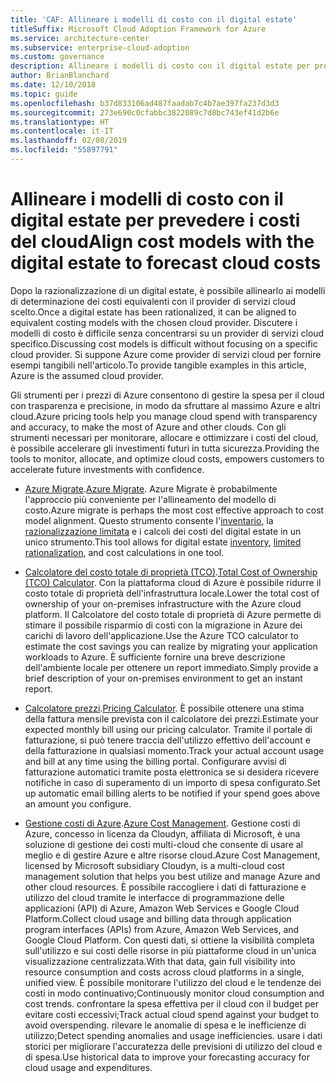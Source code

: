 ```yaml
---
title: 'CAF: Allineare i modelli di costo con il digital estate'
titleSuffix: Microsoft Cloud Adoption Framework for Azure
ms.service: architecture-center
ms.subservice: enterprise-cloud-adoption
ms.custom: governance
description: Allineare i modelli di costo con il digital estate per prevedere i costi del cloud.
author: BrianBlanchard
ms.date: 12/10/2018
ms.topic: guide
ms.openlocfilehash: b37d833106ad487faadab7c4b7ae397fa237d3d3
ms.sourcegitcommit: 273e690c0cfabbc3822089c7d8bc743ef41d2b6e
ms.translationtype: HT
ms.contentlocale: it-IT
ms.lasthandoff: 02/08/2019
ms.locfileid: "55897791"
---
```

# <a name="align-cost-models-with-the-digital-estate-to-forecast-cloud-costs"></a><span data-ttu-id="8f3be-103">Allineare i modelli di costo con il digital estate per prevedere i costi del cloud</span><span class="sxs-lookup"><span data-stu-id="8f3be-103">Align cost models with the digital estate to forecast cloud costs</span></span>

<span data-ttu-id="8f3be-104">Dopo la razionalizzazione di un digital estate, è possibile allinearlo ai modelli di determinazione dei costi equivalenti con il provider di servizi cloud scelto.</span><span class="sxs-lookup"><span data-stu-id="8f3be-104">Once a digital estate has been rationalized, it can be aligned to equivalent costing models with the chosen cloud provider.</span></span> <span data-ttu-id="8f3be-105">Discutere i modelli di costo è difficile senza concentrarsi su un provider di servizi cloud specifico.</span><span class="sxs-lookup"><span data-stu-id="8f3be-105">Discussing cost models is difficult without focusing on a specific cloud provider.</span></span> <span data-ttu-id="8f3be-106">Si suppone Azure come provider di servizi cloud per fornire esempi tangibili nell'articolo.</span><span class="sxs-lookup"><span data-stu-id="8f3be-106">To provide tangible examples in this article, Azure is the assumed cloud provider.</span></span>

<span data-ttu-id="8f3be-107">Gli strumenti per i prezzi di Azure consentono di gestire la spesa per il cloud con trasparenza e precisione, in modo da sfruttare al massimo Azure e altri cloud.</span><span class="sxs-lookup"><span data-stu-id="8f3be-107">Azure pricing tools help you manage cloud spend with transparency and accuracy, to make the most of Azure and other clouds.</span></span> <span data-ttu-id="8f3be-108">Con gli strumenti necessari per monitorare, allocare e ottimizzare i costi del cloud, è possibile accelerare gli investimenti futuri in tutta sicurezza.</span><span class="sxs-lookup"><span data-stu-id="8f3be-108">Providing the tools to monitor, allocate, and optimize cloud costs, empowers customers to accelerate future investments with confidence.</span></span>

- <span data-ttu-id="8f3be-109">[Azure Migrate](/azure/migrate/migrate-overview).</span><span class="sxs-lookup"><span data-stu-id="8f3be-109">[Azure Migrate](/azure/migrate/migrate-overview).</span></span> <span data-ttu-id="8f3be-110">Azure Migrate è probabilmente l'approccio più conveniente per l'allineamento del modello di costo.</span><span class="sxs-lookup"><span data-stu-id="8f3be-110">Azure migrate is perhaps the most cost effective approach to cost model alignment.</span></span> <span data-ttu-id="8f3be-111">Questo strumento consente l'[inventario](inventory.md), la [razionalizzazione limitata](rationalize.md) e i calcoli dei costi del digital estate in un unico strumento.</span><span class="sxs-lookup"><span data-stu-id="8f3be-111">This tool allows for digital estate [inventory](inventory.md), [limited rationalization](rationalize.md), and cost calculations in one tool.</span></span>

- <span data-ttu-id="8f3be-112">[Calcolatore del costo totale di proprietà (TCO)](https://azure.com/tco).</span><span class="sxs-lookup"><span data-stu-id="8f3be-112">[Total Cost of Ownership (TCO) Calculator](https://azure.com/tco).</span></span> <span data-ttu-id="8f3be-113">Con la piattaforma cloud di Azure è possibile ridurre il costo totale di proprietà dell'infrastruttura locale.</span><span class="sxs-lookup"><span data-stu-id="8f3be-113">Lower the total cost of ownership of your on-premises infrastructure with the Azure cloud platform.</span></span> <span data-ttu-id="8f3be-114">Il Calcolatore del costo totale di proprietà di Azure permette di stimare il possibile risparmio di costi con la migrazione in Azure dei carichi di lavoro dell'applicazione.</span><span class="sxs-lookup"><span data-stu-id="8f3be-114">Use the Azure TCO calculator to estimate the cost savings you can realize by migrating your application workloads to Azure.</span></span> <span data-ttu-id="8f3be-115">È sufficiente fornire una breve descrizione dell'ambiente locale per ottenere un report immediato.</span><span class="sxs-lookup"><span data-stu-id="8f3be-115">Simply provide a brief description of your on-premises environment to get an instant report.</span></span>

- <span data-ttu-id="8f3be-116">[Calcolatore prezzi](https://azure.microsoft.com/en-in/pricing/).</span><span class="sxs-lookup"><span data-stu-id="8f3be-116">[Pricing Calculator](https://azure.microsoft.com/en-in/pricing/).</span></span> <span data-ttu-id="8f3be-117">È possibile ottenere una stima della fattura mensile prevista con il calcolatore dei prezzi.</span><span class="sxs-lookup"><span data-stu-id="8f3be-117">Estimate your expected monthly bill using our pricing calculator.</span></span> <span data-ttu-id="8f3be-118">Tramite il portale di fatturazione, si può tenere traccia dell'utilizzo effettivo dell'account e della fatturazione in qualsiasi momento.</span><span class="sxs-lookup"><span data-stu-id="8f3be-118">Track your actual account usage and bill at any time using the billing portal.</span></span> <span data-ttu-id="8f3be-119">Configurare avvisi di fatturazione automatici tramite posta elettronica se si desidera ricevere notifiche in caso di superamento di un importo di spesa configurato.</span><span class="sxs-lookup"><span data-stu-id="8f3be-119">Set up automatic email billing alerts to be notified if your spend goes above an amount you configure.</span></span>

- <span data-ttu-id="8f3be-120">[Gestione costi di Azure](https://azure.microsoft.com/services/cost-management/).</span><span class="sxs-lookup"><span data-stu-id="8f3be-120">[Azure Cost Management](https://azure.microsoft.com/services/cost-management/).</span></span> <span data-ttu-id="8f3be-121">Gestione costi di Azure, concesso in licenza da Cloudyn, affiliata di Microsoft, è una soluzione di gestione dei costi multi-cloud che consente di usare al meglio e di gestire Azure e altre risorse cloud.</span><span class="sxs-lookup"><span data-stu-id="8f3be-121">Azure Cost Management, licensed by Microsoft subsidiary Cloudyn, is a multi-cloud cost management solution that helps you best utilize and manage Azure and other cloud resources.</span></span> <span data-ttu-id="8f3be-122">È possibile raccogliere i dati di fatturazione e utilizzo del cloud tramite le interfacce di programmazione delle applicazioni (API) di Azure, Amazon Web Services e Google Cloud Platform.</span><span class="sxs-lookup"><span data-stu-id="8f3be-122">Collect cloud usage and billing data through application program interfaces (APIs) from Azure, Amazon Web Services, and Google Cloud Platform.</span></span> <span data-ttu-id="8f3be-123">Con questi dati, si ottiene la visibilità completa sull'utilizzo e sui costi delle risorse in più piattaforme cloud in un'unica visualizzazione centralizzata.</span><span class="sxs-lookup"><span data-stu-id="8f3be-123">With that data, gain full visibility into resource consumption and costs across cloud platforms in a single, unified view.</span></span> <span data-ttu-id="8f3be-124">È possibile monitorare l'utilizzo del cloud e le tendenze dei costi in modo continuativo;</span><span class="sxs-lookup"><span data-stu-id="8f3be-124">Continuously monitor cloud consumption and cost trends.</span></span> <span data-ttu-id="8f3be-125">confrontare la spesa effettiva per il cloud con il budget per evitare costi eccessivi;</span><span class="sxs-lookup"><span data-stu-id="8f3be-125">Track actual cloud spend against your budget to avoid overspending.</span></span> <span data-ttu-id="8f3be-126">rilevare le anomalie di spesa e le inefficienze di utilizzo;</span><span class="sxs-lookup"><span data-stu-id="8f3be-126">Detect spending anomalies and usage inefficiencies.</span></span> <span data-ttu-id="8f3be-127">usare i dati storici per migliorare l'accuratezza delle previsioni di utilizzo del cloud e di spesa.</span><span class="sxs-lookup"><span data-stu-id="8f3be-127">Use historical data to improve your forecasting accuracy for cloud usage and expenditures.</span></span>
